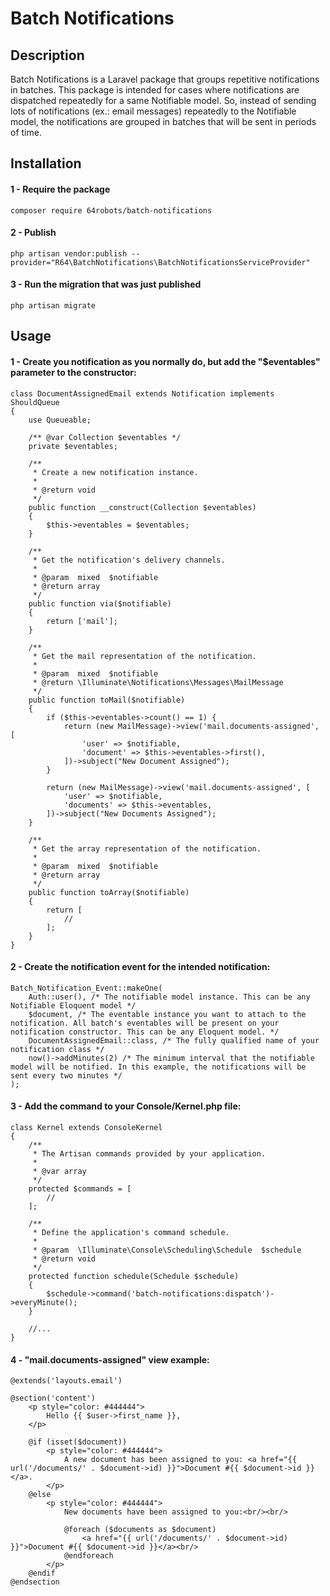 # Batch Notifications

## Description

Batch Notifications is a Laravel package that groups repetitive notifications in batches.
This package is intended for cases where notifications are dispatched repeatedly for a same Notifiable model.
So, instead of sending lots of notifications (ex.: email messages) repeatedly to the Notifiable model, the
notifications are grouped in batches that will be sent in periods of time.

## Installation

#### 1 - Require the package

``
composer require 64robots/batch-notifications
``

#### 2 - Publish

``
php artisan vendor:publish --provider="R64\BatchNotifications\BatchNotificationsServiceProvider"
``

#### 3 - Run the migration that was just published

``
php artisan migrate
``

## Usage

#### 1 - Create you notification as you normally do, but add the "$eventables" parameter to the constructor:

```
class DocumentAssignedEmail extends Notification implements ShouldQueue
{
    use Queueable;

    /** @var Collection $eventables */
    private $eventables;

    /**
     * Create a new notification instance.
     *
     * @return void
     */
    public function __construct(Collection $eventables)
    {
        $this->eventables = $eventables;
    }

    /**
     * Get the notification's delivery channels.
     *
     * @param  mixed  $notifiable
     * @return array
     */
    public function via($notifiable)
    {
        return ['mail'];
    }

    /**
     * Get the mail representation of the notification.
     *
     * @param  mixed  $notifiable
     * @return \Illuminate\Notifications\Messages\MailMessage
     */
    public function toMail($notifiable)
    {
        if ($this->eventables->count() == 1) {
            return (new MailMessage)->view('mail.documents-assigned', [
                'user' => $notifiable,
                'document' => $this->eventables->first(),
            ])->subject("New Document Assigned");
        }

        return (new MailMessage)->view('mail.documents-assigned', [
            'user' => $notifiable,
            'documents' => $this->eventables,
        ])->subject("New Documents Assigned");
    }

    /**
     * Get the array representation of the notification.
     *
     * @param  mixed  $notifiable
     * @return array
     */
    public function toArray($notifiable)
    {
        return [
            //
        ];
    }
}
```

#### 2 - Create the notification event for the intended notification:

```
Batch_Notification_Event::makeOne(
    Auth::user(), /* The notifiable model instance. This can be any Notifiable Eloquent model */
    $document, /* The eventable instance you want to attach to the notification. All batch's eventables will be present on your notification constructor. This can be any Eloquent model. */
    DocumentAssignedEmail::class, /* The fully qualified name of your notification class */
    now()->addMinutes(2) /* The minimum interval that the notifiable model will be notified. In this example, the notifications will be sent every two minutes */
);
```

#### 3 - Add the command to your Console/Kernel.php file:


```
class Kernel extends ConsoleKernel
{
    /**
     * The Artisan commands provided by your application.
     *
     * @var array
     */
    protected $commands = [
        //
    ];

    /**
     * Define the application's command schedule.
     *
     * @param  \Illuminate\Console\Scheduling\Schedule  $schedule
     * @return void
     */
    protected function schedule(Schedule $schedule)
    {
        $schedule->command('batch-notifications:dispatch')->everyMinute();
    }

    //...
}
```

#### 4 - "mail.documents-assigned" view example:

```
@extends('layouts.email')

@section('content')
    <p style="color: #444444">
        Hello {{ $user->first_name }},
    </p>

    @if (isset($document))
        <p style="color: #444444">
            A new document has been assigned to you: <a href="{{ url('/documents/' . $document->id) }}">Document #{{ $document->id }}</a>.
        </p>
    @else
        <p style="color: #444444">
            New documents have been assigned to you:<br/><br/>

            @foreach ($documents as $document)
                <a href="{{ url('/documents/' . $document->id) }}">Document #{{ $document->id }}</a><br/>
            @endforeach
        </p>
    @endif
@endsection
```